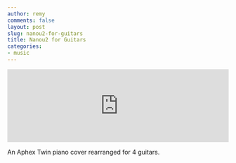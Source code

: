 ```yaml
---
author: remy
comments: false
layout: post
slug: nanou2-for-guitars
title: Nanou2 for Guitars
categories:
- music
---
```


<iframe width="100%" height="166" scrolling="no" frameborder="no" src="https://w.soundcloud.com/player/?url=http%3A%2F%2Fapi.soundcloud.com%2Ftracks%2F54287541"></iframe>

An Aphex Twin piano cover rearranged for 4 guitars.